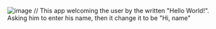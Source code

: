 ![image](https://github.com/user-attachments/assets/abebddd9-1f1d-4fc1-b381-8aec6e8c081a)
// This app welcoming the user by the written "Hello World!". Asking him to enter his name, then it change it to be "Hi, name"
